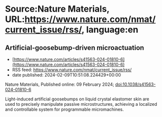 # Source:Nature Materials, URL:https://www.nature.com/nmat/current_issue/rss/, language:en

## Artificial-goosebump-driven microactuation
 - [https://www.nature.com/articles/s41563-024-01810-6](https://www.nature.com/articles/s41563-024-01810-6)
 - RSS feed: https://www.nature.com/nmat/current_issue/rss/
 - date published: 2024-02-09T10:51:08.224429+00:00

<p>Nature Materials, Published online: 09 February 2024; <a href="https://www.nature.com/articles/s41563-024-01810-6">doi:10.1038/s41563-024-01810-6</a></p>Light-induced artificial goosebumps on liquid crystal elastomer skin are used to precisely manipulate passive microstructures, achieving a localized and controllable system for programmable micromachines.

